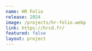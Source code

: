 ```yaml
---
name: HR Folio
release: 2024
image: /projects/hr-folio.webp
link: https://hrcd.fr/
featured: false
layout: project
---
```

